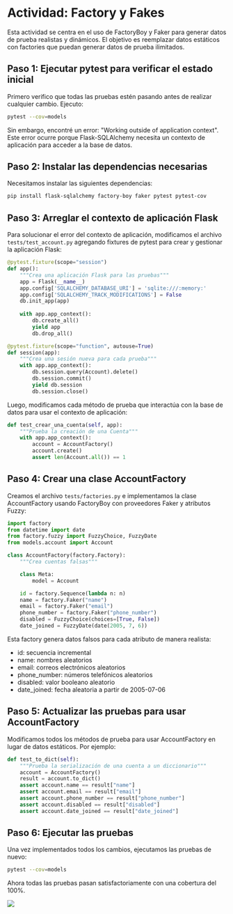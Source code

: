 # Actividad: Factory y Fakes

Esta actividad se centra en el uso de FactoryBoy y Faker para generar datos de prueba realistas y dinámicos. El objetivo es reemplazar datos estáticos con factories que puedan generar datos de prueba ilimitados.

## Paso 1: Ejecutar pytest para verificar el estado inicial

Primero verifico que todas las pruebas estén pasando antes de realizar cualquier cambio. Ejecuto:

```bash
pytest --cov=models
```

Sin embargo, encontré un error: "Working outside of application context". Este error ocurre porque Flask-SQLAlchemy necesita un contexto de aplicación para acceder a la base de datos.

## Paso 2: Instalar las dependencias necesarias

Necesitamos instalar las siguientes dependencias:

```bash
pip install flask-sqlalchemy factory-boy faker pytest pytest-cov
```

## Paso 3: Arreglar el contexto de aplicación Flask

Para solucionar el error del contexto de aplicación, modificamos el archivo `tests/test_account.py` agregando fixtures de pytest para crear y gestionar la aplicación Flask:

```python
@pytest.fixture(scope="session")
def app():
    """Crea una aplicación Flask para las pruebas"""
    app = Flask(__name__)
    app.config['SQLALCHEMY_DATABASE_URI'] = 'sqlite:///:memory:'
    app.config['SQLALCHEMY_TRACK_MODIFICATIONS'] = False
    db.init_app(app)
    
    with app.app_context():
        db.create_all()
        yield app
        db.drop_all()

@pytest.fixture(scope="function", autouse=True)
def session(app):
    """Crea una sesión nueva para cada prueba"""
    with app.app_context():
        db.session.query(Account).delete()
        db.session.commit()
        yield db.session
        db.session.close()
```

Luego, modificamos cada método de prueba que interactúa con la base de datos para usar el contexto de aplicación:

```python
def test_crear_una_cuenta(self, app):
    """Prueba la creación de una Cuenta"""
    with app.app_context():
        account = AccountFactory()
        account.create()
        assert len(Account.all()) == 1
```

## Paso 4: Crear una clase AccountFactory

Creamos el archivo `tests/factories.py` e implementamos la clase AccountFactory usando FactoryBoy con proveedores Faker y atributos Fuzzy:

```python
import factory
from datetime import date
from factory.fuzzy import FuzzyChoice, FuzzyDate
from models.account import Account

class AccountFactory(factory.Factory):
    """Crea cuentas falsas"""

    class Meta:
        model = Account

    id = factory.Sequence(lambda n: n)
    name = factory.Faker("name")
    email = factory.Faker("email")
    phone_number = factory.Faker("phone_number")
    disabled = FuzzyChoice(choices=[True, False])
    date_joined = FuzzyDate(date(2005, 7, 6))
```

Esta factory genera datos falsos para cada atributo de manera realista:
- id: secuencia incremental
- name: nombres aleatorios
- email: correos electrónicos aleatorios
- phone_number: números telefónicos aleatorios
- disabled: valor booleano aleatorio
- date_joined: fecha aleatoria a partir de 2005-07-06

## Paso 5: Actualizar las pruebas para usar AccountFactory

Modificamos todos los métodos de prueba para usar AccountFactory en lugar de datos estáticos. Por ejemplo:

```python
def test_to_dict(self):
    """Prueba la serialización de una cuenta a un diccionario"""
    account = AccountFactory()
    result = account.to_dict()
    assert account.name == result["name"]
    assert account.email == result["email"]
    assert account.phone_number == result["phone_number"]
    assert account.disabled == result["disabled"]
    assert account.date_joined == result["date_joined"]
```

## Paso 6: Ejecutar las pruebas

Una vez implementados todos los cambios, ejecutamos las pruebas de nuevo:

```bash
pytest --cov=models
```

Ahora todas las pruebas pasan satisfactoriamente con una cobertura del 100%.

![](https://i.imgur.com/7FduJyg.png)
